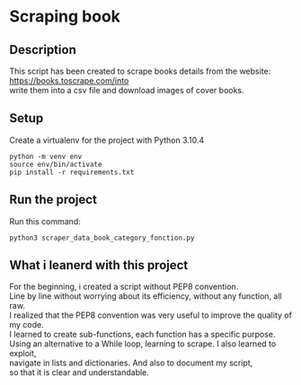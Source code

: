 # Scraping book

## Description

This script has been created to scrape books details from the website:  
https://books.toscrape.com/into  
write them into a csv file and download images of cover books.

## Setup

Create a virtualenv for the project with Python 3.10.4  
    
    
    python -m venv env 
    source env/bin/activate
    pip install -r requirements.txt 
    

## Run the project  

Run this command:  

    
    python3 scraper_data_book_category_fonction.py
    

## What i leanerd with this project  

For the beginning, i created a script without PEP8 convention.  
Line by line without worrying about its efficiency, without any function, all raw.  
I realized that the PEP8 convention was very useful to improve the quality of my code.  
I learned to create sub-functions, each function has a specific purpose.  
Using an alternative to a While loop, learning to scrape. I also learned to exploit,  
navigate in lists and dictionaries. And also to document my script,  
so that it is clear and understandable.
